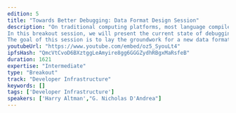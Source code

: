 ```yaml
---
edition: 5
title: "Towards Better Debugging: Data Format Design Session"
description: "On traditional computing platforms, most language compilers output debug information to enable debuggers to decode a program's operation and to enable the user to make sense of their code through hands-on inspection. With smart contract languages, however, this is not yet possible. Existing debugging data formats don't support Ethereum's computing paradigm, leaving debuggers to guess at compiler behavior in hopes of understanding how compiled bytecode reflects user-written source.
In this breakout session, we will present the current state of debugging support on Ethereum, an overview of how debugging support exists on traditional computing platforms, and what the disconnects are that make this more difficult for Ethereum. From there, we seek to discuss how to overcome these limitations and how we can make smart contract debugging better.
The goal of this session is to lay the groundwork for a new data format, including its high-level design and a clear understanding of the path forward for this effort."
youtubeUrl: "https://www.youtube.com/embed/oz5_SyouLt4"
ipfsHash: "QmcVtCvoD6BXztggLeAmyire8gg6GGGZydhRBgxMaRsfeB"
duration: 1621
expertise: "Intermediate"
type: "Breakout"
track: "Developer Infrastructure"
keywords: []
tags: ['Developer Infrastructure']
speakers: ['Harry Altman',"G. Nicholas D'Andrea"]
---
```

